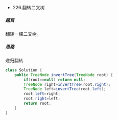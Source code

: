 *  226.翻转二叉树
##### 题目
翻转一棵二叉树。
##### 思路
递归翻转
```java
class Solution {
    public TreeNode invertTree(TreeNode root) {
        if(root==null) return null;
        TreeNode right=invertTree(root.right);
        TreeNode left=invertTree(root.left);
        root.left=right;
        root.right=left;
        return root;
    }
}
```

